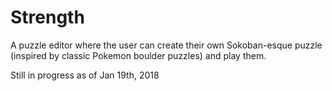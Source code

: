 # Strength
A puzzle editor where the user can create their own Sokoban-esque puzzle (inspired by classic Pokemon boulder puzzles) and play them.

Still in progress as of Jan 19th, 2018
